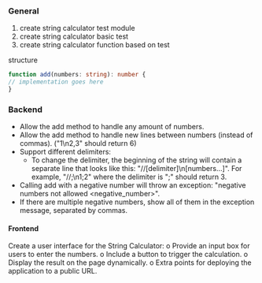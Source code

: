 ### General

1. create string calculator test module
2. create string calculator basic test
3. create string calculator function based on test

structure
```typescript
function add(numbers: string): number {
// implementation goes here
}
```
### Backend

- Allow the add method to handle any amount of numbers.
- Allow the add method to handle new lines between numbers (instead of commas).
 ("1\n2,3" should return 6)
- Support different delimiters:
   - To change the delimiter, the beginning of the string will contain a separate
   line that looks like this: "//[delimiter]\n[numbers…]". For example, "//;\n1;2" where
   the delimiter is ";" should return 3.
- Calling add with a negative number will throw an exception: "negative numbers not allowed <negative_number>".
- If there are multiple negative numbers, show all of them in the exception
message, separated by commas.


#### Frontend
Create a user interface for the String Calculator:
o Provide an input box for users to enter the numbers.
o Include a button to trigger the calculation.
o Display the result on the page dynamically.
o Extra points for deploying the application to a public URL.

